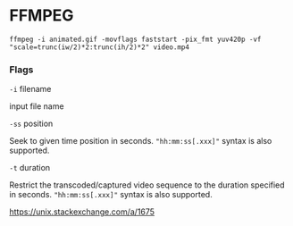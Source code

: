 # FFMPEG

	ffmpeg -i animated.gif -movflags faststart -pix_fmt yuv420p -vf "scale=trunc(iw/2)*2:trunc(ih/2)*2" video.mp4

### Flags

`-i` filename

input file name

`-ss` position

Seek to given time position in seconds. `"hh:mm:ss[.xxx]"` syntax is also supported.

`-t` duration

Restrict the transcoded/captured video sequence to the duration specified in seconds. `"hh:mm:ss[.xxx]"` syntax is also supported.

<https://unix.stackexchange.com/a/1675>
